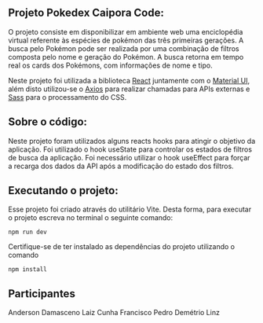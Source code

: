## Projeto Pokedex Caipora Code:

O projeto consiste em disponibilizar em ambiente web uma enciclopédia virtual referente às espécies de pokémon das três primeiras gerações. 
A busca pelo Pokémon pode ser realizada por uma combinação de filtros composta pelo nome e geração do Pokémon.
A busca retorna em tempo real os cards dos Pokémons, com informações de nome e tipo.

Neste projeto foi utilizada a biblioteca [React](https://react.dev/) juntamente com o [Material UI](https://mui.com/), além disto utilizou-se o [Axios](https://axios-http.com/) para realizar chamadas para APIs externas e [Sass](https://sass-lang.com/) para o processamento do CSS.

## Sobre o código:

Neste projeto foram utilizados alguns reacts hooks para atingir o objetivo da aplicação. Foi utilizado o hook useState para controlar os estados de filtros de busca da aplicação. Foi necessário utilizar o hook useEffect para forçar a recarga dos dados da API após a modificação do estado dos filtros. 

## Executando o projeto:

Esse projeto foi criado através do utilitário Vite. Desta forma, para executar o projeto escreva no terminal o seguinte comando: 
```
npm run dev
```
Certifique-se de ter instalado as dependências do projeto utilizando o comando 
```
npm install
```
## Participantes

Anderson Damasceno
Laiz Cunha
Francisco Pedro
Demétrio Linz